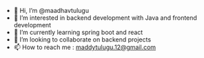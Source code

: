 - 👋 Hi, I’m @maadhavtulugu
- 👀 I’m interested in backend development with Java and frontend development 
- 🌱 I’m currently learning spring boot and react
- 💞️ I’m looking to collaborate on backend projects
- 📫 How to reach me : maddytulugu.12@gmail.com

<!---
maadhavtulugu/maadhavtulugu is a ✨ special ✨ repository because its `README.md` (this file) appears on your GitHub profile.
You can click the Preview link to take a look at your changes.
--->
